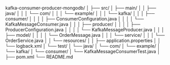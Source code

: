 kafka-consumer-producer-mongodb/
│
├── src/
│   ├── main/
│   │   ├── java/
│   │   │   └── com/
│   │   │       └── example/
│   │   │           └── kafka/
│   │   │               ├── consumer/
│   │   │               │   ├── ConsumerConfiguration.java
│   │   │               │   └── KafkaMessageConsumer.java
│   │   │               ├── producer/
│   │   │               │   ├── ProducerConfiguration.java
│   │   │               │   └── KafkaMessageProducer.java
│   │   │               ├── model/
│   │   │               │   └── OrderMessage.java
│   │   │               └── service/
│   │   │                   └── OrderService.java
│   │   └── resources/
│   │       ├── application.properties
│   │       └── logback.xml
│   └── test/
│       └── java/
│           └── com/
│               └── example/
│                   └── kafka/
│                       └── consumer/
│                           └── KafkaMessageConsumerTest.java
│
├── pom.xml
└── README.md
